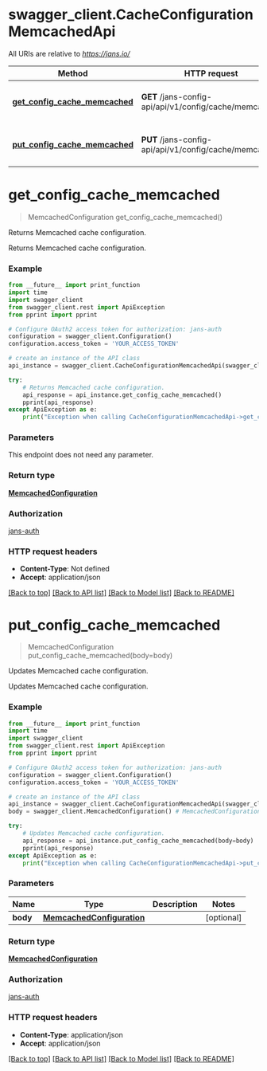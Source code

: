 # swagger_client.CacheConfigurationMemcachedApi

All URIs are relative to *https://jans.io/*

Method | HTTP request | Description
------------- | ------------- | -------------
[**get_config_cache_memcached**](CacheConfigurationMemcachedApi.md#get_config_cache_memcached) | **GET** /jans-config-api/api/v1/config/cache/memcached | Returns Memcached cache configuration.
[**put_config_cache_memcached**](CacheConfigurationMemcachedApi.md#put_config_cache_memcached) | **PUT** /jans-config-api/api/v1/config/cache/memcached | Updates Memcached cache configuration.

# **get_config_cache_memcached**
> MemcachedConfiguration get_config_cache_memcached()

Returns Memcached cache configuration.

Returns Memcached cache configuration.

### Example
```python
from __future__ import print_function
import time
import swagger_client
from swagger_client.rest import ApiException
from pprint import pprint

# Configure OAuth2 access token for authorization: jans-auth
configuration = swagger_client.Configuration()
configuration.access_token = 'YOUR_ACCESS_TOKEN'

# create an instance of the API class
api_instance = swagger_client.CacheConfigurationMemcachedApi(swagger_client.ApiClient(configuration))

try:
    # Returns Memcached cache configuration.
    api_response = api_instance.get_config_cache_memcached()
    pprint(api_response)
except ApiException as e:
    print("Exception when calling CacheConfigurationMemcachedApi->get_config_cache_memcached: %s\n" % e)
```

### Parameters
This endpoint does not need any parameter.

### Return type

[**MemcachedConfiguration**](MemcachedConfiguration.md)

### Authorization

[jans-auth](../README.md#jans-auth)

### HTTP request headers

 - **Content-Type**: Not defined
 - **Accept**: application/json

[[Back to top]](#) [[Back to API list]](../README.md#documentation-for-api-endpoints) [[Back to Model list]](../README.md#documentation-for-models) [[Back to README]](../README.md)

# **put_config_cache_memcached**
> MemcachedConfiguration put_config_cache_memcached(body=body)

Updates Memcached cache configuration.

Updates Memcached cache configuration.

### Example
```python
from __future__ import print_function
import time
import swagger_client
from swagger_client.rest import ApiException
from pprint import pprint

# Configure OAuth2 access token for authorization: jans-auth
configuration = swagger_client.Configuration()
configuration.access_token = 'YOUR_ACCESS_TOKEN'

# create an instance of the API class
api_instance = swagger_client.CacheConfigurationMemcachedApi(swagger_client.ApiClient(configuration))
body = swagger_client.MemcachedConfiguration() # MemcachedConfiguration |  (optional)

try:
    # Updates Memcached cache configuration.
    api_response = api_instance.put_config_cache_memcached(body=body)
    pprint(api_response)
except ApiException as e:
    print("Exception when calling CacheConfigurationMemcachedApi->put_config_cache_memcached: %s\n" % e)
```

### Parameters

Name | Type | Description  | Notes
------------- | ------------- | ------------- | -------------
 **body** | [**MemcachedConfiguration**](MemcachedConfiguration.md)|  | [optional] 

### Return type

[**MemcachedConfiguration**](MemcachedConfiguration.md)

### Authorization

[jans-auth](../README.md#jans-auth)

### HTTP request headers

 - **Content-Type**: application/json
 - **Accept**: application/json

[[Back to top]](#) [[Back to API list]](../README.md#documentation-for-api-endpoints) [[Back to Model list]](../README.md#documentation-for-models) [[Back to README]](../README.md)

